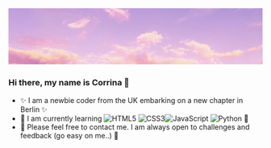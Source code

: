 ![Banner](https://github.com/corrinaxc/Corrinaxc/blob/main/BANNER1.png)

### Hi there, my name is Corrina 👋

- ✨ I am a newbie coder from the UK embarking on a new chapter in Berlin ✨
- 🌱 I am currently learning ![HTML5](https://img.shields.io/badge/-HTML5-yellow?style=flat-circle&logo=html5) ![CSS3](https://img.shields.io/badge/-CSS3-yellow?style=flat-circle&logo=css3)![JavaScript](https://img.shields.io/badge/-JavaScript-yellow?style=flat-circle&logo=javascript) ![Python](https://img.shields.io/badge/-Python-yellow?style=flat-circle&logo=Python) 🌱
- 💬 Please feel free to contact me. I am always open to challenges and feedback (go easy on me..) 💬

<!--
**corrinaxc/Corrinaxc** is a ✨ _special_ ✨ repository because its `README.md` (this file) appears on your GitHub profile.

Here are some ideas to get you started:

- 🔭 I’m currently working on ...
- 🌱 I’m currently learning ...
- 👯 I’m looking to collaborate on ...
- 🤔 I’m looking for help with ...
- 💬 Ask me about ...
- 📫 How to reach me: ...
- 😄 Pronouns: ...
- ⚡ Fun fact: ...
-->
